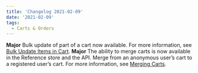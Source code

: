 ```yaml
---
title: 'Changelog 2021-02-09'
date: '2021-02-09'
tags:
  - Carts & Orders
---
```

**Major** Bulk update of part of a cart now available. For more information, see [Bulk Update Items in Cart](/docs/api/carts/bulk-update-items-in-cart).
**Major** The ability to merge carts is now available in the Reference store and the API. Merge from an anonymous user’s cart to a registered user’s cart. For more information, see [Merging Carts](/docs/api/carts/manage-carts#merging-carts).
